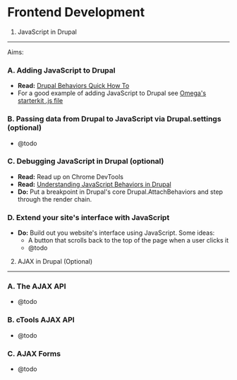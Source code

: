 Frontend Development
====================

1) JavaScript in Drupal
-----------------------

Aims:

### A. Adding JavaScript to Drupal

* __Read:__ [Drupal Behaviors Quick How To](http://www.amazeelabs.com/en/blog/drupal-behaviors-quick-how)
* For a good example of adding JavaScript to Drupal see [Omega's starterkit .js file](http://cgit.drupalcode.org/omega/tree/omega/starterkits/default/js/%7b%7b%20THEME%20SANITIZED%20%7d%7d.behaviors.js)

### B. Passing data from Drupal to JavaScript via Drupal.settings (optional)

* @todo

### C. Debugging JavaScript in Drupal (optional)

* __Read:__ Read up on Chrome DevTools
* __Read:__ [Understanding JavaScript Behaviors in Drupal](https://www.lullabot.com/articles/understanding-javascript-behaviors-in-drupal)
* __Do:__ Put a breakpoint in Drupal's core Drupal.AttachBehaviors and step through
the render chain.

### D. Extend your site's interface with JavaScript

* __Do:__ Build out you website's interface using JavaScript. Some ideas:
  * A button that scrolls back to the top of the page when a user clicks it
  * @todo

2) AJAX in Drupal (Optional)
----------------------------

### A. The AJAX API

* @todo

### B. cTools AJAX API

* @todo

### C. AJAX Forms

* @todo
